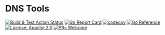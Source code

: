 # DNS Tools

[![Build & Test Action Status](https://github.com/devnw/dns/actions/workflows/build.yml/badge.svg)](https://github.com/devnw/dns/actions)
[![Go Report Card](https://goreportcard.com/badge/go.devnw.com/dns)](https://goreportcard.com/report/go.devnw.com/dns)
[![codecov](https://codecov.io/gh/devnw/dns/branch/main/graph/badge.svg)](https://codecov.io/gh/devnw/dns)
[![Go Reference](https://pkg.go.dev/badge/go.devnw.com/dns.svg)](https://pkg.go.dev/go.devnw.com/dns)
[![License: Apache 2.0](https://img.shields.io/badge/license-Apache-blue.svg)](https://opensource.org/licenses/Apache-2.0)
[![PRs Welcome](https://img.shields.io/badge/PRs-welcome-brightgreen.svg)](http://makeapullrequest.com)

<!-- DNS provides methods for validating ownership of a domain name. This is
useful for validating that a domain name is owned by a company or organization.

To accomplish this, DNS Verifier provides methods for generating a custom DNS
token with expiration, and validating that the token is valid.

## Usage

## Example -->
